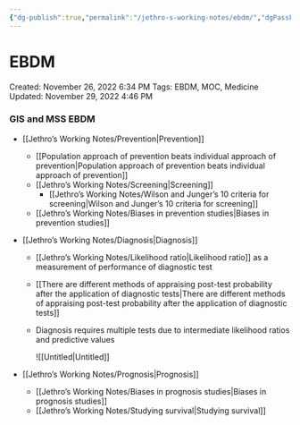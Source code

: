 ```yaml
---
{"dg-publish":true,"permalink":"/jethro-s-working-notes/ebdm/","dgPassFrontmatter":true}
---
```



# EBDM

Created: November 26, 2022 6:34 PM
Tags: EBDM, MOC, Medicine
Updated: November 29, 2022 4:46 PM

### GIS and MSS EBDM

- [[Jethro’s Working Notes/Prevention\|Prevention]]
    - [[Population approach of prevention beats individual approach of prevention\|Population approach of prevention beats individual approach of prevention]]
    - [[Jethro’s Working Notes/Screening\|Screening]]
        - [[Jethro’s Working Notes/Wilson and Junger’s 10 criteria for screening\|Wilson and Junger’s 10 criteria for screening]]
    - [[Jethro’s Working Notes/Biases in prevention studies\|Biases in prevention studies]]
- [[Jethro’s Working Notes/Diagnosis\|Diagnosis]]
    - [[Jethro’s Working Notes/Likelihood ratio\|Likelihood ratio]] as a measurement of performance of diagnostic test
    - [[There are different methods of appraising post-test probability after the application of diagnostic tests\|There are different methods of appraising post-test probability after the application of diagnostic tests]]
    - Diagnosis requires multiple tests due to intermediate likelihood ratios and predictive values
        
        ![[Untitled\|Untitled]]
        
- [[Jethro’s Working Notes/Prognosis\|Prognosis]]
    - [[Jethro’s Working Notes/Biases in prognosis studies\|Biases in prognosis studies]]
    - [[Jethro’s Working Notes/Studying survival\|Studying survival]]
